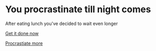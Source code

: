 # You procrastinate till night comes
 After eating lunch you've decided to wait even longer

 [Get it done now](pass-with-a-good-grade.md)

 [Procrastiate more](fail.md)